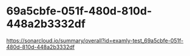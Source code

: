 # 69a5cbfe-051f-480d-810d-448a2b3332df
https://sonarcloud.io/summary/overall?id=examly-test_69a5cbfe-051f-480d-810d-448a2b3332df
